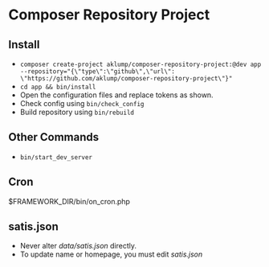 # Composer Repository Project

## Install

* `composer create-project aklump/composer-repository-project:@dev app --repository="{\"type\":\"github\",\"url\": \"https://github.com/aklump/composer-repository-project\"}"`
* `cd app && bin/install`
* Open the configuration files and replace tokens as shown.
* Check config using `bin/check_config`
* Build repository using `bin/rebuild`

## Other Commands

* `bin/start_dev_server`

## Cron

$FRAMEWORK_DIR/bin/on_cron.php

## satis.json

* Never alter _data/satis.json_ directly.
* To update name or homepage, you must edit _satis.json_
